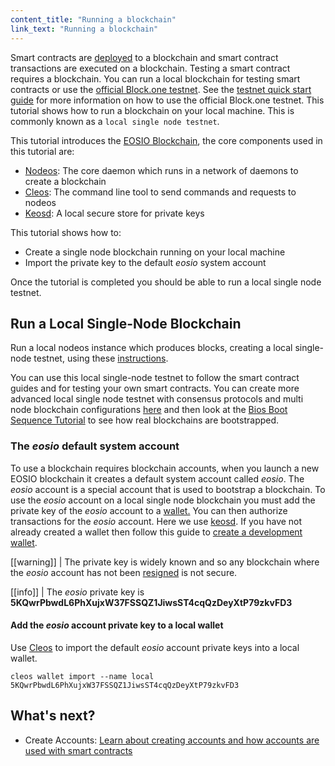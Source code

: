 ```yaml
---
content_title: "Running a blockchain"
link_text: "Running a blockchain"
---
```



Smart contracts are [deployed](https://developers.eos.io/manuals/eos/latest/cleos/how-to-guides/how-to-deploy-a-smart-contract) to a blockchain and smart contract transactions are executed on a blockchain. Testing a smart contract requires a blockchain. You can run a local blockchain for testing smart contracts or use the [official Block.one testnet](https://testnet.eos.io/). See the [testnet quick start guide](../../70_quick-start-guides/testnet-quick-start-guide/index.md) for more information on how to use the official Block.one testnet. This tutorial shows how to run a blockchain on your local machine. This is commonly known as a `local single node testnet`.


This tutorial introduces the [EOSIO Blockchain](../../20_introduction-to-eosio/index.md), the core components used in this tutorial are:
* [Nodeos](../../glossary/index#nodeos): The core daemon which runs in a network of daemons to create a blockchain 
* [Cleos](../../glossary/index#cleos): The command line tool to send commands and requests to nodeos
* [Keosd](../../glossary/index#keosd): A local secure store for private keys

This tutorial shows how to:
* Create a single node blockchain running on your local machine
* Import the private key to the default *eosio* system account

Once the tutorial is completed you should be able to run a local single node testnet.

## Run a Local Single-Node Blockchain

Run a local nodeos instance which produces blocks, creating a local single-node testnet, using these [instructions](https://developers.eos.io/manuals/eos/latest/nodeos/usage/development-environment/local-single-node-testnet).

You can use this local single-node testnet to follow the smart contract guides and for testing your own smart contracts. You can create more advanced local single node testnet with consensus protocols and multi node blockchain configurations [here](https://developers.eos.io/manuals/eos/latest/nodeos/usage/development-environment/index) and then look at the [Bios Boot Sequence Tutorial](../../80_tutorials/10_bios-boot-sequence.md) to see how real blockchains are bootstrapped.

### The *eosio* default system account

To use a blockchain requires blockchain accounts, when you launch a new EOSIO blockchain it creates a default system account called *eosio*. The *eosio* account is a special account that is used to bootstrap a blockchain.  To use the *eosio* account on a local single node blockchain you must add the private key of the *eosio* account to a [wallet.](../../glossary/index/#wallet) You can then authorize transactions for the *eosio* account. Here we use [keosd](../../glossary/index#keosd). If you have not already created a wallet then follow this guide to [create a development wallet](../../30_getting-started-guide/20_local-development-environment/30_development-wallet.md). 

[[warning]]
| The private key is widely known and so any blockchain where the *eosio* account has not been [resigned](../../80_tutorials/10_bios-boot-sequence.md#3-resign-eosio-account-and-system-accounts) is not secure.

[[info]]
| The *eosio* private key is **5KQwrPbwdL6PhXujxW37FSSQZ1JiwsST4cqQzDeyXtP79zkvFD3**

#### Add the *eosio* account private key to a local wallet

Use [Cleos](../../glossary/index#cleos) to import the default *eosio* account private keys into a local wallet.

```shell
cleos wallet import --name local 5KQwrPbwdL6PhXujxW37FSSQZ1JiwsST4cqQzDeyXtP79zkvFD3
```

## What's next?

* Create Accounts: [Learn about creating accounts and how accounts are used with smart contracts](20_accounts-and-permissions.md)
